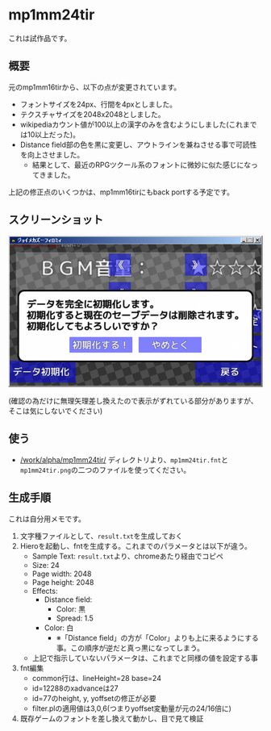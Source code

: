 # mp1mm24tir

これは試作品です。


## 概要

元のmp1mm16tirから、以下の点が変更されています。

- フォントサイズを24px、行間を4pxとしました。
- テクスチャサイズを2048x2048としました。
- wikipediaカウント値が100以上の漢字のみを含むようにしました(これまでは10以上だった)。
- Distance field部の色を黒に変更し、アウトラインを兼ねさせる事で可読性を向上させました。
    - 結果として、最近のRPGツクール系のフォントに微妙に似た感じになってきました。

上記の修正点のいくつかは、mp1mm16tirにもback portする予定です。


## スクリーンショット

<img src="https://github.com/ayamada/mplus-1mn-medium-16-fnt-tir/raw/master/work/alpha/mp1mm24tir/ss.png" />

(確認の為だけに無理矢理差し換えたので表示がずれている部分がありますが、そこは気にしないでください)


## 使う

- [/work/alpha/mp1mm24tir/](https://github.com/ayamada/mplus-1mn-medium-16-fnt-tir/tree/master/work/alpha/mp1mm24tir/) ディレクトリより、`mp1mm24tir.fnt`と`mp1mm24tir.png`の二つのファイルを使ってください。


## 生成手順

これは自分用メモです。

1. 文字種ファイルとして、`result.txt`を生成しておく
2. Hieroを起動し、fntを生成する。これまでのパラメータとは以下が違う。
    - Sample Text: `result.txt`より、chromeあたり経由でコピペ
    - Size: 24
    - Page width: 2048
    - Page height: 2048
    - Effects:
        - Distance field:
            - Color: 黒
            - Spread: 1.5
        - Color: 白
            - ※「Distance field」の方が「Color」よりも上に来るようにする事。この順序が逆だと真っ黒になってしまう。
    - 上記で指示していないパラメータは、これまでと同様の値を設定する事
3. fnt編集
    - common行は、lineHeight=28 base=24
    - id=12288のxadvanceは27
    - id=77のheight, y, yoffsetの修正が必要
    - filter.plの適用値は3,0,6(つまりyoffset変動量が元の24/16倍に)
4. 既存ゲームのフォントを差し換えて動かし、目で見て検証




